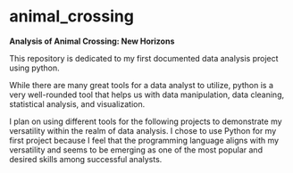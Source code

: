 # animal_crossing
**Analysis of Animal Crossing: New Horizons**

This repository is dedicated to my first documented data analysis project using python.

While there are many great tools for a data analyst to utilize, python is a very well-rounded tool that helps us with data manipulation, data cleaning, statistical analysis, and visualization. 

I plan on using different tools for the following projects to demonstrate my versatility within the realm of data analysis. I chose to use Python for my first project because I feel that the programming language aligns with my versatility and seems to be emerging as one of the most popular and desired skills among successful analysts.
